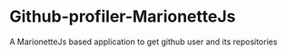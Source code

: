 # Github-profiler-MarionetteJs
A MarionetteJs based application to get github user and its repositories
